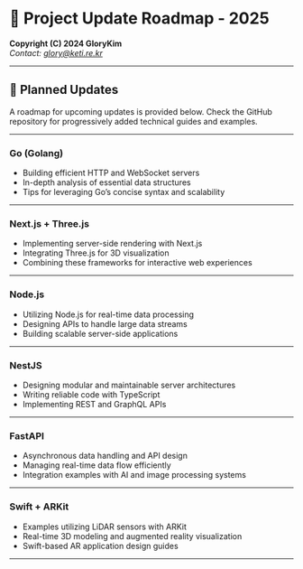 # 🚀 Project Update Roadmap - 2025  
**Copyright (C) 2024 GloryKim**  
*Contact: [glory@keti.re.kr](mailto:glory@keti.re.kr)*  

---

## 📝 Planned Updates

A roadmap for upcoming updates is provided below. Check the GitHub repository for progressively added technical guides and examples.

---

### **Go (Golang)**

- Building efficient HTTP and WebSocket servers
- In-depth analysis of essential data structures
- Tips for leveraging Go’s concise syntax and scalability

---

### **Next.js + Three.js**

- Implementing server-side rendering with Next.js
- Integrating Three.js for 3D visualization
- Combining these frameworks for interactive web experiences

---

### **Node.js**

- Utilizing Node.js for real-time data processing
- Designing APIs to handle large data streams
- Building scalable server-side applications

---

### **NestJS**

- Designing modular and maintainable server architectures
- Writing reliable code with TypeScript
- Implementing REST and GraphQL APIs

---

### **FastAPI**

- Asynchronous data handling and API design
- Managing real-time data flow efficiently
- Integration examples with AI and image processing systems

---

### **Swift + ARKit**

- Examples utilizing LiDAR sensors with ARKit
- Real-time 3D modeling and augmented reality visualization
- Swift-based AR application design guides

---